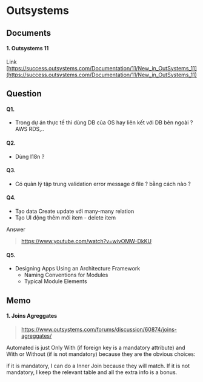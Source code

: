# Outsystems

## Documents

#### 1. Outsystems 11
Link [https://success.outsystems.com/Documentation/11/New_in_OutSystems_11](https://success.outsystems.com/Documentation/11/New_in_OutSystems_11)

## Question
#### Q1.
 - Trong dự án thực tế thì dùng DB của OS hay liên kết với DB bên ngoài ? AWS RDS,..
#### Q2.
 - Dùng I18n ?
#### Q3.
 - Có quản lý tập trung validation error message ở file ? bằng cách nào ? 
#### Q4.
 - Tạo data Create update với many-many relation
 - Tạo UI động thêm mới item - delete item

Answer 
 > https://www.youtube.com/watch?v=wivOMW-DkKU 

#### Q5.
 - Designing Apps Using an Architecture Framework
   - Naming Conventions for Modules
   - Typical Module Elements

## Memo
#### 1. Joins Agreggates
 > https://www.outsystems.com/forums/discussion/60874/joins-agreggates/ 

Automated is just Only With (if foreign key is a mandatory attribute) and With or Without (if is not mandatory) because they are the obvious choices:

if it is mandatory, I can do a Inner Join because they will match. If it is not mandatory, I keep the relevant table and all the extra info is a bonus.